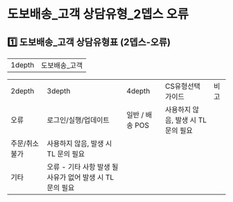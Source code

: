 # 도보배송_고객 상담유형_2뎁스 오류

**1️⃣ 도보배송\_고객** **상담유형표 (2뎁스-오류)**
-----------------------------------

|  |  |
| --- | --- |
| 1depth | 도보배송\_고객 |

|  |  |  |  |  |
| --- | --- | --- | --- | --- |
| 2depth | 3depth | 4depth | CS유형선택 가이드 | 비고 |
| 오류 | 로그인/실행/업데이트 | 일반 / 배송 POS | 사용하지 않음, 발생 시 TL 문의 필요 |  |
| 주문/취소불가 | 사용하지 않음, 발생 시 TL 문의 필요 |  |
| 기타 | 오류 - 기타 사항 발생 될 사유가 없어 발생 시 TL 문의 필요 |  |